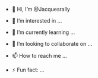 - 👋 Hi, I’m @Jacquesrally
- 👀 I’m interested in ...
- 🌱 I’m currently learning ...
- 💞️ I’m looking to collaborate on ...
- 📫 How to reach me ...
  
- ⚡ Fun fact: ...

<!---
Jacquesrally/Jacquesrally is a ✨ special ✨ repository because its `README.md` (this file) appears on your GitHub profile.
You can click the Preview link to take a look at your changes.
--->
